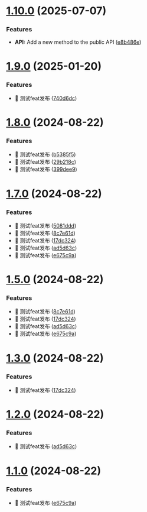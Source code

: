 # [1.10.0](https://github.com/cy2zq/chaoyang_component/compare/v1.9.0...v1.10.0) (2025-07-07)


### Features

* **API:** Add a new method to the public API ([e8b486e](https://github.com/cy2zq/chaoyang_component/commit/e8b486efca20594e5caf90e8a8d3d73c723daa85))

# [1.9.0](https://github.com/cy2zq/chaoyang_component/compare/v1.8.0...v1.9.0) (2025-01-20)


### Features

* 🎸 测试feat发布 ([740d6dc](https://github.com/cy2zq/chaoyang_component/commit/740d6dc39fa63397879d982860c40756a6b29c35))

# [1.8.0](https://github.com/cy2zq/chaoyang_component/compare/v1.7.0...v1.8.0) (2024-08-22)


### Features

* 🎸 测试feat发布 ([b5385f5](https://github.com/cy2zq/chaoyang_component/commit/b5385f5a0493d37689d1d55e784696901dbb6a05))
* 🎸 测试feat发布 ([29b218c](https://github.com/cy2zq/chaoyang_component/commit/29b218c940b150411d39a3a8e7199040a6319728))
* 🎸 测试feat发布 ([399dee9](https://github.com/cy2zq/chaoyang_component/commit/399dee954e935b1130f95011b887533e9bca32a2))

# [1.7.0](https://github.com/cy2zq/chaoyang_component/compare/v1.6.0...v1.7.0) (2024-08-22)


### Features

* 🎸 测试feat发布 ([5081ddd](https://github.com/cy2zq/chaoyang_component/commit/5081ddd77a08ce6616befe3c463554d52fe431ab))
* 🎸 测试feat发布 ([8c7e61d](https://github.com/cy2zq/chaoyang_component/commit/8c7e61d4f631c59f3cd25e4b509a1c4baf2444a4))
* 🎸 测试feat发布 ([17dc324](https://github.com/cy2zq/chaoyang_component/commit/17dc324b2f5d4ad2fc61e2533f892521e975d8bc))
* 🎸 测试feat发布 ([ad5d63c](https://github.com/cy2zq/chaoyang_component/commit/ad5d63c92ef7cb251617d7b97f0ba374c108afe9))
* 🎸 测试feat发布 ([e675c9a](https://github.com/cy2zq/chaoyang_component/commit/e675c9a618f312fa97d96bd72858a98c31ea3690))

# [1.5.0](https://github.com/cy2zq/chaoyang_component/compare/v1.4.0...v1.5.0) (2024-08-22)


### Features

* 🎸 测试feat发布 ([8c7e61d](https://github.com/cy2zq/chaoyang_component/commit/8c7e61d4f631c59f3cd25e4b509a1c4baf2444a4))
* 🎸 测试feat发布 ([17dc324](https://github.com/cy2zq/chaoyang_component/commit/17dc324b2f5d4ad2fc61e2533f892521e975d8bc))
* 🎸 测试feat发布 ([ad5d63c](https://github.com/cy2zq/chaoyang_component/commit/ad5d63c92ef7cb251617d7b97f0ba374c108afe9))
* 🎸 测试feat发布 ([e675c9a](https://github.com/cy2zq/chaoyang_component/commit/e675c9a618f312fa97d96bd72858a98c31ea3690))

# [1.3.0](https://github.com/cy2zq/chaoyang_component/compare/v1.2.0...v1.3.0) (2024-08-22)


### Features

* 🎸 测试feat发布 ([17dc324](https://github.com/cy2zq/chaoyang_component/commit/17dc324b2f5d4ad2fc61e2533f892521e975d8bc))

# [1.2.0](https://github.com/cy2zq/chaoyang_component/compare/v1.1.0...v1.2.0) (2024-08-22)


### Features

* 🎸 测试feat发布 ([ad5d63c](https://github.com/cy2zq/chaoyang_component/commit/ad5d63c92ef7cb251617d7b97f0ba374c108afe9))

# [1.1.0](https://github.com/cy2zq/chaoyang_component/compare/v1.0.0...v1.1.0) (2024-08-22)


### Features

* 🎸 测试feat发布 ([e675c9a](https://github.com/cy2zq/chaoyang_component/commit/e675c9a618f312fa97d96bd72858a98c31ea3690))

